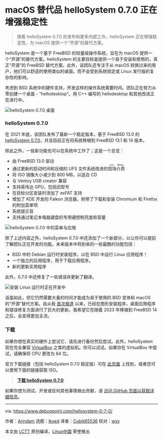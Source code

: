 [#]: subject: "macOS Alternative helloSystem (0.7.0) is moving towards stability"
[#]: via: "https://www.debugpoint.com/hellosystem-0-7-0/"
[#]: author: "Arindam https://www.debugpoint.com/author/admin1/"
[#]: collector: "lkxed"
[#]: translator: "Cubik65536"
[#]: reviewer: "wxy"
[#]: publisher: "wxy"
[#]: url: "https://linux.cn/article-15300-1.html"

macOS 替代品 helloSystem 0.7.0 正在增强稳定性
======

> 随着 helloSystem 0.7.0 的发布和更多内部工作，helloSystem 正在增强稳定性，为 macOS 提供一个“开源”的替代方案。

helloSystem 是一个基于 FreeBSD 的轻量级操作系统，旨在为 macOS 提供一个“开源”的替代方案。helloSystem 的主要目标是提供一个易于安装和使用的，真正“开源”的 FreeBSD 替代方案。此外，该团队还专注于从 macOS 转换过来的用户，他们可以舒适的使用类似的桌面，而不会受到系统锁定或 Linux 发行版的复杂性的影响。

考虑到 BSD 系统中的硬件支持，开发这样的操作系统需要时间。团队正在努力从零创建一个桌面 - “hellodesktop”。用 C++ 编写的 hellodesktop 和其他改进正在进行中。

![helloSystem 0.7.0 桌面][1]

### helloSystem 0.7.0

在 2021 年底，该团队发布了最新一个稳定版本，基于 FreeBSD 13.0 的 [helloSystem 0.7.0][2]，并且目前正在将系统移植到 FreeBSD 13.1 和 14 版本。

除此之外，一些新功能也可以在系统中工作了；这是一个总览：

- 由 FreeBSD 13.0 驱动
- 通过更新的启动时间和压缩的 UFS 文件系统改进的<ruby>现场介质<rt>Live Media</rt></ruby>
- 将 ISO 镜像大小减少到 800 MB，以适合 CD
- 与 Ventoy USB creator 兼容
- 支持英伟达 GPU，包括旧型号
- 在目标分区安装时添加了 exFAT 支持
- 增加了 KDE 开发的 Falkon 浏览器，附带了下载和安装 Chromium 和 Firefox 的附加菜单项
- 系统提示音
- 支持通过笔记本电脑键盘的专用键控制亮度和音量

![helloSystem 0.7.0 中的菜单与应用][3]

除了上述内容之外，helloSystem 0.7.0 中还添加了一个新部分，以让你可以提前了解团队正在开发的功能。未来版本中将到来的一些最酷的功能包括：

- BSD 中的 Debian 运行时安装程序，以在 BSD 中运行 Linux 应用程序！
- 一个独立的应用程序，用于下载应用程序。
- 新的更新实用程序

此外，0.7.0 中还修复了一些错误并更新了翻译。

![安装 Linux 运行时正在开发中][4]

话虽如此，但它仍然需要大量的时间才能成为易于使用的 BSD 变体和 macOS 的“开源”替代方案。自从我 [首次报道][5] 以来，已经在图形安装程序，桌面应用程序和错误修复方面进行了巨大的更新。我希望它在随着 2023 年移植到 FreeBSD 14 之后，会变得更加主流。

### 下载

如果你想在真实的硬件上尝试它，请先进行备份然后尝试。此外，helloSystem 现在完全兼容 [VirtualBox][6] 之类的虚拟机。你可以试试。如果你在 VirtualBox 中尝试，请确保将 CPU 更改为 64 位。

官方下载链接（包括 helloSystem 0.7.0 稳定版）可在 [此页面][7] 上找到，或者您可以使用下面的链接获取 ISO。

> **[下载 helloSystem 0.7.0][8]**

如果你想为测试、开发或任何其他事情做出贡献，请 [访问 GitHub 页面以获取详细信息][9]。

--------------------------------------------------------------------------------

via: https://www.debugpoint.com/hellosystem-0-7-0/

作者：[Arindam][a]
选题：[lkxed][b]
译者：[Cubik65536](https://github.com/Cubik65536)
校对：[wxy](https://github.com/wxy)

本文由 [LCTT](https://github.com/LCTT/TranslateProject) 原创编译，[Linux中国](https://linux.cn/) 荣誉推出

[a]: https://www.debugpoint.com/author/admin1/
[b]: https://github.com/lkxed
[1]: https://www.debugpoint.com/wp-content/uploads/2022/11/helloSystem-0.7.0-Desktop.jpg
[2]: https://github.com/helloSystem/ISO/releases/tag/r0.7.0
[3]: https://www.debugpoint.com/wp-content/uploads/2022/11/Menu-and-apps-in-helloSystem-0.7.0.jpg
[4]: https://www.debugpoint.com/wp-content/uploads/2022/11/Installing-Linux-Runtime-is-under-development.jpg
[5]: https://www.debugpoint.com/tag/hellosystem
[6]: https://www.debugpoint.com/tag/virtualbox
[7]: https://github.com/helloSystem/ISO/releases
[8]: https://github.com/helloSystem/ISO/releases/download/r0.7.0/hello-0.7.0_0G160-FreeBSD-13.0-amd64.iso
[9]: https://github.com/helloSystem
[10]: https://www.debugpoint.com/folder-colors-in-mate-and-ubuntu/
